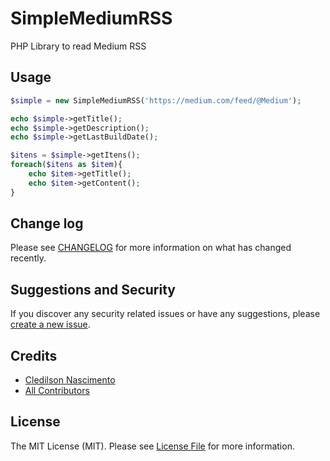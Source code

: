 # SimpleMediumRSS

PHP Library to read Medium RSS

## Usage

``` php
$simple = new SimpleMediumRSS('https://medium.com/feed/@Medium');

echo $simple->getTitle();
echo $simple->getDescription();
echo $simple->getLastBuildDate();

$itens = $simple->getItens();
foreach($itens as $item){
    echo $item->getTitle();
    echo $item->getContent();
}
```

## Change log

Please see [CHANGELOG](CHANGELOG.md) for more information on what has changed recently.

## Suggestions and Security

If you discover any security related issues or have any suggestions, please [create a new issue][new-issue].

## Credits

- [Cledilson Nascimento][link-author]
- [All Contributors][link-contributors]

## License

The MIT License (MIT). Please see [License File](LICENSE.md) for more information.

[ico-version]: https://img.shields.io/packagist/v/cledilsonweb/simple-mediumrss.svg?style=flat-square
[ico-license]: https://img.shields.io/badge/license-MIT-brightgreen.svg?style=flat-square
[ico-downloads]: https://img.shields.io/packagist/dt/cledilsonweb/simple-mediumrss.svg?style=flat-square

[link-packagist]: https://packagist.org/packages/cledilsonweb/simple-mediumrss
[link-downloads]: https://packagist.org/packages/cledilsonweb/simple-mediumrss
[link-author]: https://github.com/cledilsonweb
[link-contributors]: ../../contributors
[new-issue]: https://github.com/cledilsonweb/simple-mediumrss/issues/new

